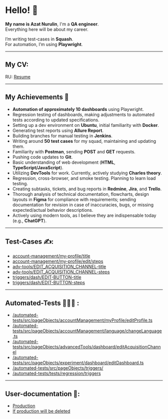 # Hello! 👋
**My name is Azat Nurulin**, I'm a **QA engineer**.  
Everything here will be about my career.

I’m writing test-cases in **Squash**.  
For automation, I’m using **Playwright**.

---

## **My CV:**
RU: [Resume](https://drive.google.com/file/d/1SUlXjt-1NHp3AJHCodNXDICFAK9MnJFa/view?usp=sharing)

---

## **My Achievements** 📜
- **Automation of approximately 10 dashboards** using Playwright.
- Regression testing of dashboards, making adjustments to automated tests according to updated specifications.
- Setting up a dev environment on **Ubuntu**, initial familiarity with **Docker**.
- Generating test reports using **Allure Report**.
- Building branches for manual testing in **Jenkins**.
- Writing around **50 test cases** for my squad, maintaining and updating them.
- Familiarity with **Postman**, sending **POST** and **GET** requests.
- Pushing code updates to **Git**.
- Basic understanding of web development (**HTML**, **TypeScript/JavaScript**).
- Utilizing **DevTools** for work. Currently, actively studying **Charles theory**.
- Regression, cross-browser, and smoke testing. Planning to learn load testing.
- Creating subtasks, tickets, and bug reports in **Redmine**, **Jira**, and **Trello**.
- Thorough analysis of technical documentation, flowcharts, design layouts in **Figma** for compliance with requirements; sending documentation for revision in case of inaccuracies, bugs, or missing expected/actual behavior descriptions.
- Actively using modern tools, as I believe they are indispensable today (e.g., **ChatGPT**).

---

## **Test-Cases ✍️:**
- [account-management/my-profile/title](https://drive.google.com/file/d/1rln82cGKsRudIKdtsEgenqW9kD-f_IBE/view?usp=drive_link)
- [account-management/my-profile/edit/steps](https://drive.google.com/file/d/1O9LYYTXTI93ViVUL0njNe3UhkTC7_Qsw/view?usp=drive_link)
- [adv-tools/EDIT_ACQUISITION_CHANNEL-title](https://drive.google.com/file/d/1-F00Hpz9g4Uvie7_Q2Ld7Qa4VgttpFrC/view?usp=drive_link)
- [adv-tools/EDIT_ACQUISITION_CHANNEL-steps](https://drive.google.com/file/d/12dTdGvdYiDcz55QcqCSXr62VsANhHgyv/view?usp=drive_link)
- [triggers/dash/EDIT-BUTTON-title](https://drive.google.com/file/d/1cZlKn1xKL1rLPOPQPkNduEeifHRUcJqH/view?usp=drive_link)
- [triggers/dash/EDIT-BUTTON-steps](https://drive.google.com/file/d/1bBzHrX5GX9axEf5JVkMnUngQp4rPo8NV/view?usp=drive_link)

---
## **Automated-Tests 👨🏻‍💻 :** 
- [/automated-tests/src/pageObjects/accountManagement/myProfile/editProfile.ts](https://github.com/Sagowara/Sagowara/blob/main/automated-tests/src/pageObjects/accountManagement/myProfile/editProfile.ts)
- [/automated-tests/src/pageObjects/accountManagement/language/changeLanguage.ts](https://github.com/Sagowara/Sagowara/blob/main/automated-tests/src/pageObjects/accountManagement/language/changeLanguage.ts)
- [/automated-tests/src/pageObjects/advancedTools/dashboard/editAcquisitionChannel](https://github.com/Sagowara/Sagowara/blob/main/automated-tests/src/pageObjects/advancedTools/dashboard/editAcquisitionChannel.ts)
- [/automated-tests/src/pageObjects/experiment/dashboard/editDashboard.ts](https://github.com/Sagowara/Sagowara/blob/main/automated-tests/src/pageObjects/experiment/dashboard/editDashboard.ts)
- [/automated-tests/src/pageObjects/triggers/](https://github.com/Sagowara/Sagowara/tree/main/automated-tests/src/pageObjects/triggers)
- [/automated-tests/tests/regression/triggers](https://github.com/Sagowara/Sagowara/tree/main/automated-tests/tests/regression/triggers)
--- 
## **User-documentation 📄:**
- [Production](https://help.flexbe.ru/basket)
- [If production will be deleted](https://drive.google.com/drive/folders/1Cvxpuh7URPpnEBIfgCaxoUWySbuu8FNP?usp=drive_link)
